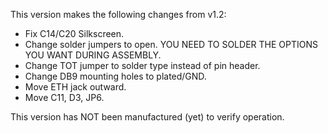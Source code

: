 This version makes the following changes from v1.2:

- Fix C14/C20 Silkscreen. 
- Change solder jumpers to open. YOU NEED TO SOLDER THE OPTIONS YOU WANT DURING ASSEMBLY.
- Change TOT jumper to solder type instead of pin header. 
- Change DB9 mounting holes to plated/GND. 
- Move ETH jack outward.
- Move C11, D3, JP6.

This version has NOT been manufactured (yet) to verify operation.
